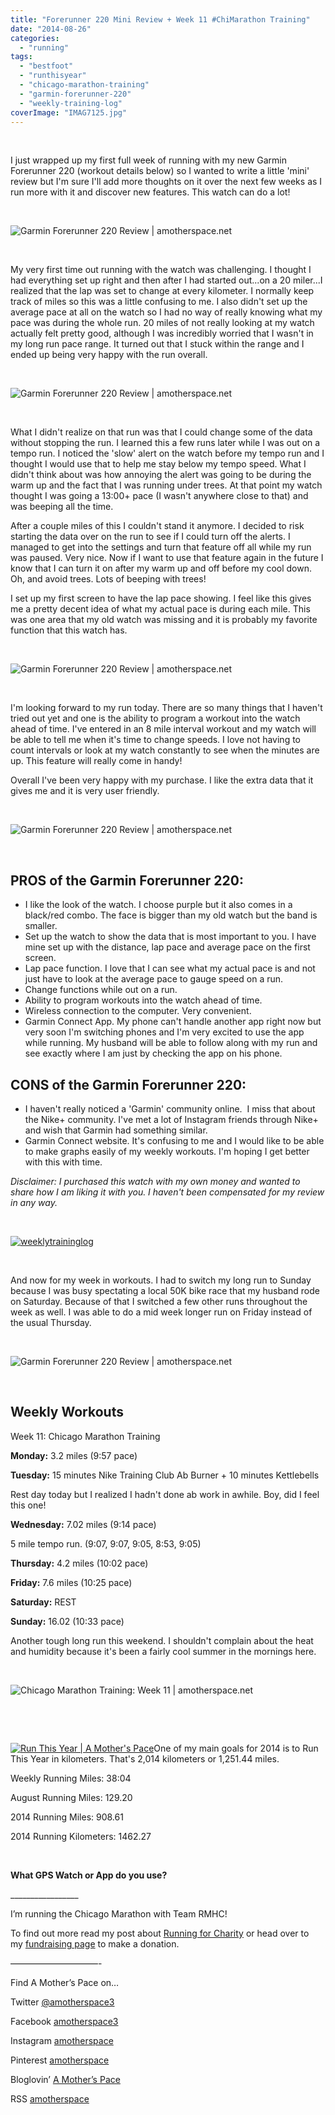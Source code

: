```yaml
---
title: "Forerunner 220 Mini Review + Week 11 #ChiMarathon Training"
date: "2014-08-26"
categories: 
  - "running"
tags: 
  - "bestfoot"
  - "runthisyear"
  - "chicago-marathon-training"
  - "garmin-forerunner-220"
  - "weekly-training-log"
coverImage: "IMAG7125.jpg"
---
```


 

I just wrapped up my first full week of running with my new Garmin Forerunner 220 (workout details below) so I wanted to write a little 'mini' review but I'm sure I'll add more thoughts on it over the next few weeks as I run more with it and discover new features. This watch can do a lot!

 

![Garmin Forerunner 220 Review | amotherspace.net](images/IMAG7097.jpg)

 

My very first time out running with the watch was challenging. I thought I had everything set up right and then after I had started out...on a 20 miler...I realized that the lap was set to change at every kilometer. I normally keep track of miles so this was a little confusing to me. I also didn't set up the average pace at all on the watch so I had no way of really knowing what my pace was during the whole run. 20 miles of not really looking at my watch actually felt pretty good, although I was incredibly worried that I wasn't in my long run pace range. It turned out that I stuck within the range and I ended up being very happy with the run overall.

 

![Garmin Forerunner 220 Review | amotherspace.net](images/IMAG7098.jpg)

 

What I didn't realize on that run was that I could change some of the data without stopping the run. I learned this a few runs later while I was out on a tempo run. I noticed the 'slow' alert on the watch before my tempo run and I thought I would use that to help me stay below my tempo speed. What I didn't think about was how annoying the alert was going to be during the warm up and the fact that I was running under trees. At that point my watch thought I was going a 13:00+ pace (I wasn't anywhere close to that) and was beeping all the time.

After a couple miles of this I couldn't stand it anymore. I decided to risk starting the data over on the run to see if I could turn off the alerts. I managed to get into the settings and turn that feature off all while my run was paused. Very nice. Now if I want to use that feature again in the future I know that I can turn it on after my warm up and off before my cool down. Oh, and avoid trees. Lots of beeping with trees!

I set up my first screen to have the lap pace showing. I feel like this gives me a pretty decent idea of what my actual pace is during each mile. This was one area that my old watch was missing and it is probably my favorite function that this watch has.

 

![Garmin Forerunner 220 Review | amotherspace.net](images/Interval.png)

 

I'm looking forward to my run today. There are so many things that I haven't tried out yet and one is the ability to program a workout into the watch ahead of time. I've entered in an 8 mile interval workout and my watch will be able to tell me when it's time to change speeds. I love not having to count intervals or look at my watch constantly to see when the minutes are up. This feature will really come in handy!

Overall I've been very happy with my purchase. I like the extra data that it gives me and it is very user friendly.

 

![Garmin Forerunner 220 Review | amotherspace.net](images/IMAG7125.jpg)

 

## PROS of the Garmin Forerunner 220:

- I like the look of the watch. I choose purple but it also comes in a black/red combo. The face is bigger than my old watch but the band is smaller.
- Set up the watch to show the data that is most important to you. I have mine set up with the distance, lap pace and average pace on the first screen.
- Lap pace function. I love that I can see what my actual pace is and not just have to look at the average pace to gauge speed on a run.
- Change functions while out on a run.
- Ability to program workouts into the watch ahead of time.
- Wireless connection to the computer. Very convenient.
- Garmin Connect App. My phone can't handle another app right now but very soon I'm switching phones and I'm very excited to use the app while running. My husband will be able to follow along with my run and see exactly where I am just by checking the app on his phone.

## CONS of the Garmin Forerunner 220:

- I haven't really noticed a 'Garmin' community online.  I miss that about the Nike+ community. I've met a lot of Instagram friends through Nike+ and wish that Garmin had something similar.
- Garmin Connect website. It's confusing to me and I would like to be able to make graphs easily of my weekly workouts. I'm hoping I get better with this with time.

_Disclaimer: I purchased this watch with my own money and wanted to share how I am liking it with you. I haven't been compensated for my review in any way._

 

[![weeklytraininglog](images/weeklytraininglog.jpg)](http://amotherspace.net/wp-content/uploads/2014/03/weeklytraininglog.jpg)

 

And now for my week in workouts. I had to switch my long run to Sunday because I was busy spectating a local 50K bike race that my husband rode on Saturday. Because of that I switched a few other runs throughout the week as well. I was able to do a mid week longer run on Friday instead of the usual Thursday.

 

![Garmin Forerunner 220 Review | amotherspace.net](images/Long-run-tomorrow.-Spectating-Pedalfest-today-50k.jpg)

 

## **Weekly Workouts**

Week 11: Chicago Marathon Training

**Monday:** 3.2 miles (9:57 pace)

**Tuesday:** 15 minutes Nike Training Club Ab Burner + 10 minutes Kettlebells

Rest day today but I realized I hadn't done ab work in awhile. Boy, did I feel this one!

**Wednesday:** 7.02 miles (9:14 pace)

5 mile tempo run. (9:07, 9:07, 9:05, 8:53, 9:05)

**Thursday:** 4.2 miles (10:02 pace)

**Friday:** 7.6 miles (10:25 pace)

**Saturday:** REST

**Sunday:** 16.02 (10:33 pace)

Another tough long run this weekend. I shouldn't complain about the heat and humidity because it's been a fairly cool summer in the mornings here.

 

![Chicago Marathon Training: Week 11 | amotherspace.net](images/DailyMileAug24.png)

 

 

[![Run This Year | A Mother's Pace](images/2014-Badge2_zps954d25232.jpg "Run This Year | A Mother's Pace")](http://runninghutch.com/runthisyear/)One of my main goals for 2014 is to Run This Year in kilometers. That's 2,014 kilometers or 1,251.44 miles.

Weekly Running Miles: 38:04

August Running Miles: 129.20

2014 Running Miles: 908.61

2014 Running Kilometers: 1462.27

 

**What GPS Watch or App do you use?** 

\_\_\_\_\_\_\_\_\_\_\_\_\_\_\_\_\_

I’m running the Chicago Marathon with Team RMHC!

To find out more read my post about [Running for Charity](http://amotherspace.net/2014/06/the-chicago-marathon-running-for-charity/) or head over to my [fundraising page](http://www.kintera.org/faf/donorReg/donorPledge.asp?ievent=1097960&supId=399266070) to make a donation.

——————————-

Find A Mother’s Pace on…

Twitter [@amotherspace3](https://twitter.com/amotherspace3)

Facebook [amotherspace3](http://facebook.com/amotherspace3)

Instagram [amotherspace](http://instagram.com/amotherspace)

Pinterest [amotherspace](http://pinterest.com/amotherspace/)

Bloglovin’ [A Mother’s Pace](http://www.bloglovin.com/en/blog/6680087)

RSS [amotherspace](http://feeds.feedburner.com/amotherspace)
